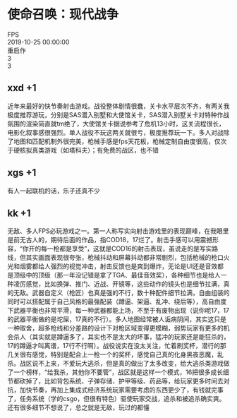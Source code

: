 



# 使命召唤：现代战争
  
FPS  
2019-10-25 00:00:00  
重启作  
3  
3
## xxd +1


近年来最好的快节奏射击游戏。战役整体剧情很蠢，关卡水平层次不齐，有两关我极度推荐游玩，分别是SAS潜入别墅和大使馆关卡，SAS潜入别墅关卡对特种作战氛围的渲染简直就tm绝了，大使馆关卡据说参考了危机13小时，这关流程很长，电影化叙事感很强烈。单人战役不玩这两关就很亏，极度推荐玩一下。多人对战除了地图和匹配机制外很完美，枪械手感是fps天花板，枪械定制自由度很高，仅次于硬核拟真类游戏（如塔科夫）；有免费的战区，也不错
## xgs +1


有人一起联机的话，乐子还真不少
## kk +1


无敌、多人FPS必玩游戏之一。第一人称写实向射击游戏里的表现巅峰，在我眼里是前无古人的，期待后面的作品，指COD18，17烂了。射击手感可以用震撼形容，“你开的每一枪都是享受”，这就是COD16的射击表现，虽说走的是写实路线，但其实画面表现很夸张，枪械抖动和屏幕抖动都非常剧烈，包括枪械的枪口火光和烟雾都给人强烈的视觉冲击，射击反馈也是爽到爆炸，无论是UI还是音效都是顶级中的顶级（那一年没记错是拿了TGA、最佳音效奖），各种细节也是给人一种凌厉感觉，比如换弹、推门、近战、开镜等，这些动作的镜头也是细节拉满，真的无敌。武器自定义（枪匠）也真是强的不行，数十种配件细节拉满，自由组装的同时可以搭配属于自己风格的最强配装（蹲逼、架逼、乱冲、绕后等），高自由度下武器平衡也非常平滑，每一种武器都能上场，不至于有废物出现（说你呢17，17的武器平衡做的是坨屎，17真的不行）。多人地图经常被人诟病阴间，其实这只是一种取舍，超多枪线和分差路的设计下对枪区域变得更模糊，弱势玩家有更多的机会杀人（其实就是蹲逼多了，其实也不是太大的坏事，猛冲的玩家还是能狂杀的，17的蹲逼才叫离谱，17行不行啊）。战役说实在没太关注，忙着刷奖杯，潜行的那几关很有感觉，特别是配合上一枪一个的奖杯，感觉自己真的化身黑夜恶魔，乱杀。战区说不上来，不爱玩大逃杀，但是真的做出了太多改变，给大逃杀类游戏做了一个榜样，“给我杀，其他你不要管”，战区就是这样一个模式，16把很多成长细节都砍掉了，比如背包系统、子弹存储、护甲等级、药品等，给玩家更多时间去对抗，加快节奏，再加上集成式经济系统玩家需要考虑的东西更少了，有钱就完事了，任务系统（学的csgo，但很有特色）驱使玩家交战，追杀和被追杀确实爽。还有很多细节不想说了，总之就是无敌，玩过的都懂